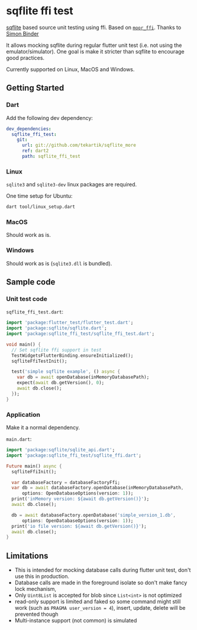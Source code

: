 # sqflite ffi test

[sqflite](https://pub.dev/packages/sqflite) based source unit testing using ffi. Based on [`moor_ffi`](https://pub.dev/packages/moor_ffi). Thanks to [Simon Binder](https://github.com/simolus3)

It allows mocking sqflite during regular flutter unit test (i.e. not using the emulator/simulator).
One goal is make it stricter than sqflite to encourage good practices.

Currently supported on Linux, MacOS and Windows.

## Getting Started

### Dart

Add the following dev dependency:

```yaml
dev_dependencies:
  sqflite_ffi_test:
    git:
      url: git://github.com/tekartik/sqflite_more
      ref: dart2
      path: sqflite_ffi_test
```

### Linux

`sqlite3` and `sqlite3-dev` linux packages are required.

One time setup for Ubuntu:

```bash
dart tool/linux_setup.dart
```

### MacOS

Should work as is.

### Windows

Should work as is (`sqlite3.dll` is bundled).

## Sample code

### Unit test code

`sqflite_ffi_test.dart`:

```dart
import 'package:flutter_test/flutter_test.dart';
import 'package:sqflite/sqflite.dart';
import 'package:sqflite_ffi_test/sqflite_ffi_test.dart';

void main() {
  // Set sqflite ffi support in test
  TestWidgetsFlutterBinding.ensureInitialized();
  sqfliteFfiTestInit();

  test('simple sqflite example', () async {
    var db = await openDatabase(inMemoryDatabasePath);
    expect(await db.getVersion(), 0);
    await db.close();
  });
}
```

### Application

Make it a normal dependency.

`main.dart`:
```dart
import 'package:sqflite/sqlite_api.dart';
import 'package:sqflite_ffi_test/sqflite_ffi.dart';

Future main() async {
  sqfliteFfiInit();

  var databaseFactory = databaseFactoryFfi;
  var db = await databaseFactory.openDatabase(inMemoryDatabasePath,
      options: OpenDatabaseOptions(version: 1));
  print('inMemory version: ${await db.getVersion()}');
  await db.close();

  db = await databaseFactory.openDatabase('simple_version_1.db',
      options: OpenDatabaseOptions(version: 1));
  print('io file version: ${await db.getVersion()}');
  await db.close();
}
```


## Limitations

* This is intended for mocking database calls during flutter unit test, don't use this in production.
* Database calls are made in the foreground isolate so don't make fancy lock mechanism,
* Only `Uint8List` is accepted for blob since `List<int>` is not optimized
* read-only support is limited and faked so some command might still
 work (such as `PRAGMA user_version = 4`), insert, update, delete will be prevented though
* Multi-instance support (not common) is simulated